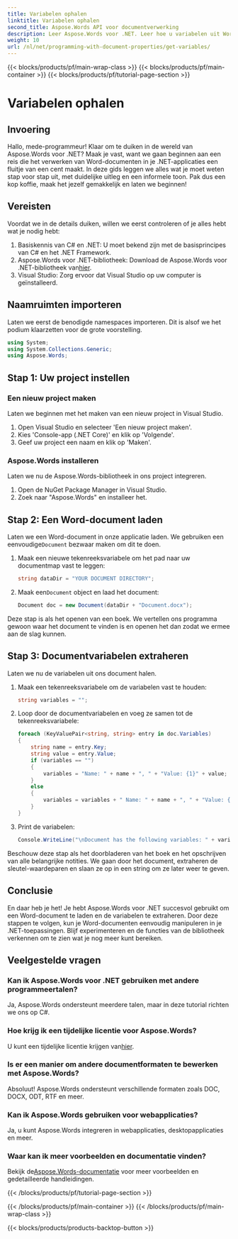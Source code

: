 ```yaml
---
title: Variabelen ophalen
linktitle: Variabelen ophalen
second_title: Aspose.Words API voor documentverwerking
description: Leer Aspose.Words voor .NET. Leer hoe u variabelen uit Word-documenten laadt en extraheert met deze stapsgewijze handleiding.
weight: 10
url: /nl/net/programming-with-document-properties/get-variables/
---
```


{{< blocks/products/pf/main-wrap-class >}}
{{< blocks/products/pf/main-container >}}
{{< blocks/products/pf/tutorial-page-section >}}

# Variabelen ophalen

## Invoering

Hallo, mede-programmeur! Klaar om te duiken in de wereld van Aspose.Words voor .NET? Maak je vast, want we gaan beginnen aan een reis die het verwerken van Word-documenten in je .NET-applicaties een fluitje van een cent maakt. In deze gids leggen we alles wat je moet weten stap voor stap uit, met duidelijke uitleg en een informele toon. Pak dus een kop koffie, maak het jezelf gemakkelijk en laten we beginnen!

## Vereisten

Voordat we in de details duiken, willen we eerst controleren of je alles hebt wat je nodig hebt:

1. Basiskennis van C# en .NET: U moet bekend zijn met de basisprincipes van C# en het .NET Framework.
2.  Aspose.Words voor .NET-bibliotheek: Download de Aspose.Words voor .NET-bibliotheek van[hier](https://releases.aspose.com/words/net/).
3. Visual Studio: Zorg ervoor dat Visual Studio op uw computer is geïnstalleerd.

## Naamruimten importeren

Laten we eerst de benodigde namespaces importeren. Dit is alsof we het podium klaarzetten voor de grote voorstelling.

```csharp
using System;
using System.Collections.Generic;
using Aspose.Words;
```

## Stap 1: Uw project instellen

### Een nieuw project maken

Laten we beginnen met het maken van een nieuw project in Visual Studio.

1. Open Visual Studio en selecteer 'Een nieuw project maken'.
2. Kies 'Console-app (.NET Core)' en klik op 'Volgende'.
3. Geef uw project een naam en klik op 'Maken'.

### Aspose.Words installeren

Laten we nu de Aspose.Words-bibliotheek in ons project integreren.

1. Open de NuGet Package Manager in Visual Studio.
2. Zoek naar "Aspose.Words" en installeer het.

## Stap 2: Een Word-document laden

 Laten we een Word-document in onze applicatie laden. We gebruiken een eenvoudige`Document` bezwaar maken om dit te doen.

1. Maak een nieuwe tekenreeksvariabele om het pad naar uw documentmap vast te leggen:
    ```csharp
    string dataDir = "YOUR DOCUMENT DIRECTORY";
    ```

2.  Maak een`Document` object en laad het document:
    ```csharp
    Document doc = new Document(dataDir + "Document.docx");
    ```

Deze stap is als het openen van een boek. We vertellen ons programma gewoon waar het document te vinden is en openen het dan zodat we ermee aan de slag kunnen.

## Stap 3: Documentvariabelen extraheren

Laten we nu de variabelen uit ons document halen.

1. Maak een tekenreeksvariabele om de variabelen vast te houden:
    ```csharp
    string variables = "";
    ```

2. Loop door de documentvariabelen en voeg ze samen tot de tekenreeksvariabele:
    ```csharp
    foreach (KeyValuePair<string, string> entry in doc.Variables)
    {
        string name = entry.Key;
        string value = entry.Value;
        if (variables == "")
        {
            variables = "Name: " + name + ", " + "Value: {1}" + value;
        }
        else
        {
            variables = variables + " Name: " + name + ", " + "Value: {1}" + value;
        }
    }
    ```

3. Print de variabelen:
    ```csharp
    Console.WriteLine("\nDocument has the following variables: " + variables);
    ```


Beschouw deze stap als het doorbladeren van het boek en het opschrijven van alle belangrijke notities. We gaan door het document, extraheren de sleutel-waardeparen en slaan ze op in een string om ze later weer te geven.

## Conclusie

En daar heb je het! Je hebt Aspose.Words voor .NET succesvol gebruikt om een Word-document te laden en de variabelen te extraheren. Door deze stappen te volgen, kun je Word-documenten eenvoudig manipuleren in je .NET-toepassingen. Blijf experimenteren en de functies van de bibliotheek verkennen om te zien wat je nog meer kunt bereiken.

## Veelgestelde vragen

### Kan ik Aspose.Words voor .NET gebruiken met andere programmeertalen?
Ja, Aspose.Words ondersteunt meerdere talen, maar in deze tutorial richten we ons op C#.

### Hoe krijg ik een tijdelijke licentie voor Aspose.Words?
 U kunt een tijdelijke licentie krijgen van[hier](https://purchase.aspose.com/temporary-license/).

### Is er een manier om andere documentformaten te bewerken met Aspose.Words?
Absoluut! Aspose.Words ondersteunt verschillende formaten zoals DOC, DOCX, ODT, RTF en meer.

### Kan ik Aspose.Words gebruiken voor webapplicaties?
Ja, u kunt Aspose.Words integreren in webapplicaties, desktopapplicaties en meer.

### Waar kan ik meer voorbeelden en documentatie vinden?
 Bekijk de[Aspose.Words-documentatie](https://reference.aspose.com/words/net/) voor meer voorbeelden en gedetailleerde handleidingen.

{{< /blocks/products/pf/tutorial-page-section >}}

{{< /blocks/products/pf/main-container >}}
{{< /blocks/products/pf/main-wrap-class >}}

{{< blocks/products/products-backtop-button >}}
